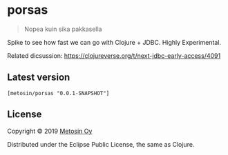# porsas

> Nopea kuin sika pakkasella

Spike to see how fast we can go with Clojure + JDBC. Highly Experimental.

Related dicsussion: https://clojureverse.org/t/next-jdbc-early-access/4091

## Latest version

```
[metosin/porsas "0.0.1-SNAPSHOT"]
```

## License

Copyright © 2019 [Metosin Oy](http://www.metosin.fi)

Distributed under the Eclipse Public License, the same as Clojure.
